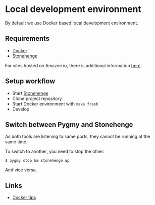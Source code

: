 # Local development environment

By default we use Docker based local development environment.

## Requirements

- [Docker](docker.md)
- [Stonehenge](https://github.com/druidfi/stonehenge)

For sites hosted on Amazee.io, there is additional information [here](https://docs.amazee.io/).

## Setup workflow

- Start [Stonehenge](https://github.com/druidfi/stonehenge)
- Clone project repository
- Start Docker environment with `make fresh`
- Develop

## Switch between Pygmy and Stonehenge

As both tools are listening to same ports, they cannot be running at the same time.

To switch to another, you need to stop the other:

```
$ pygmy stop && stonehenge up
```

And vice versa.

## Links

- [Docker tips](docker-tips.md)
